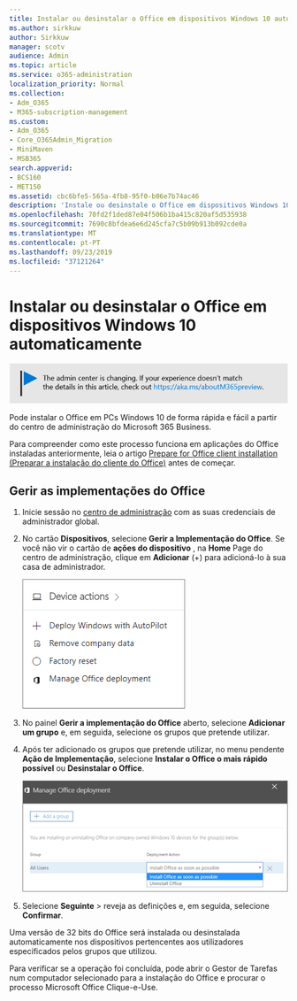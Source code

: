 ```yaml
---
title: Instalar ou desinstalar o Office em dispositivos Windows 10 automaticamente
ms.author: sirkkuw
author: Sirkkuw
manager: scotv
audience: Admin
ms.topic: article
ms.service: o365-administration
localization_priority: Normal
ms.collection:
- Adm_O365
- M365-subscription-management
ms.custom:
- Adm_O365
- Core_O365Admin_Migration
- MiniMaven
- MSB365
search.appverid:
- BCS160
- MET150
ms.assetid: cbc6bfe5-565a-4fb8-95f0-b06e7b74ac46
description: 'Instale ou desinstale o Office em dispositivos Windows 10 a partir do centro de administração do Microsoft 365 Business. '
ms.openlocfilehash: 70fd2f1ded87e04f506b1ba415c820af5d535938
ms.sourcegitcommit: 7690c8bfdea6e6d245cfa7c5b09b913b092cde0a
ms.translationtype: MT
ms.contentlocale: pt-PT
ms.lasthandoff: 09/23/2019
ms.locfileid: "37121264"
---
```

# <a name="automatically-install-or-uninstall-office-on-windows-10-devices"></a>Instalar ou desinstalar o Office em dispositivos Windows 10 automaticamente

[![Label para que você saiba que o centro de administração está mudando e você pode encontrar mais detalhes em aka.ms/aboutM365preview.](media/m365admincenterchanging.png)](https://docs.microsoft.com/office365/admin/microsoft-365-admin-center-preview)

Pode instalar o Office em PCs Windows 10 de forma rápida e fácil a partir do centro de administração do Microsoft 365 Business.
  
Para compreender como este processo funciona em aplicações do Office instaladas anteriormente, leia o artigo [Prepare for Office client installation (Preparar a instalação do cliente do Office)](prepare-for-office-client-deployment.md) antes de começar. 
  
## <a name="manage-office-deployments"></a>Gerir as implementações do Office

1. Inicie sessão no [centro de administração](https://aka.ms/bcsportal) com as suas credenciais de administrador global. 
    
2. No cartão **Dispositivos**, selecione **Gerir a Implementação do Office**.
      Se você não vir o cartão de **ações do dispositivo** , na **Home** Page do centro de administração, clique em **Adicionar** (+) para adicioná-lo à sua casa de administrador.
    
    ![Screenshot of the Devices card in the admin center](media/9982e784-dbf9-4a76-a159-bb3e2e5aa23f.png)
  
3. No painel **Gerir a implementação do Office** aberto, selecione **Adicionar um grupo** e, em seguida, selecione os grupos que pretende utilizar.
    
4. Após ter adicionado os grupos que pretende utilizar, no menu pendente **Ação de Implementação**, selecione **Instalar o Office o mais rápido possível** ou **Desinstalar o Office**.
    
    ![In the Manage Office deployment pane, choose either Install Office as soon as possible, or Uninstall Office.](media/00f24a61-1848-40c0-b037-78d726c7d757.png)
  
5. Selecione **Seguinte** \> reveja as definições e, em seguida, selecione **Confirmar**.
    
Uma versão de 32 bits do Office será instalada ou desinstalada automaticamente nos dispositivos pertencentes aos utilizadores especificados pelos grupos que utilizou.
  
Para verificar se a operação foi concluída, pode abrir o Gestor de Tarefas num computador selecionado para a instalação do Office e procurar o processo Microsoft Office Clique-e-Use.
  


